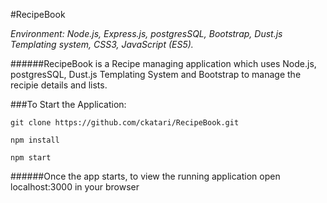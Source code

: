 #RecipeBook

*Environment: Node.js, Express.js, postgresSQL, Bootstrap, Dust.js Templating system, CSS3, JavaScript (ES5).*

######RecipeBook is a Recipe managing application which uses Node.js, postgresSQL, Dust.js Templating System and Bootstrap to manage the recipie details and lists.


###To Start the Application:

```
git clone https://github.com/ckatari/RecipeBook.git

npm install

npm start
```

######Once the app starts, to view the running application open localhost:3000 in your browser
